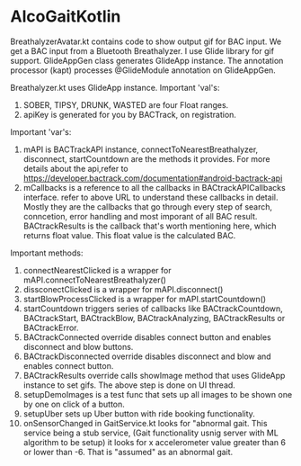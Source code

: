 # AlcoGaitKotlin
BreathalyzerAvatar.kt contains code to show output gif for BAC input.
We get a BAC input from a Bluetooth Breathalyzer.
I use Glide library for gif support.
GlideAppGen class generates GlideApp instance. 
The annotation processor (kapt) processes @GlideModule annotation on GlideAppGen.

Breathalyzer.kt uses GlideApp instance.
Important 'val's:
1. SOBER, TIPSY, DRUNK, WASTED are four Float ranges.
2. apiKey is generated for you by BACTrack, on registration.

Important 'var's:
1. mAPI is BACTrackAPI instance, connectToNearestBreathalyzer, disconnect,
  startCountdown are the methods it provides. 
  For more details about the api,refer to https://developer.bactrack.com/documentation#android-bactrack-api
2. mCallbacks is a reference to all the callbacks in BACtrackAPICallbacks interface.
  refer to above URL to understand these callbacks in detail. Mostly they are the callbacks
  that go through every step of search, conncetion, error handling and most imporant of all BAC result.
  BACtrackResults is the callback that's worth mentioning here, which returns float value.
  This float value is the calculated BAC.
  
  Important methods:
  1. connectNearestClicked is a wrapper for mAPI.connectToNearestBreathalyzer()
  2. dissconectClicked is a wrapper for mAPI.disconnect()
  3. startBlowProcessClicked is a wrapper for mAPI.startCountdown()
  4. startCountdown triggers series of callbacks like BACtrackCountdown, BACtrackStart,
     BACtrackBlow, BACtrackAnalyzing, BACtrackResults or BACtrackError.
  5. BACtrackConnected override disables connect button and enables disconnect and blow buttons.
  6. BACtrackDisconnected override disables disconnect and blow and enables connect button.
  7. BACtrackResults override calls showImage method that uses GlideApp instance to set gifs.
  The above step is done on UI thread. 
  8. setupDemoImages is a test func that sets up all images to be shown one by one on click of a button.
  9. setupUber sets up Uber button with ride booking functionality.
  10. onSensorChanged in GaitService.kt looks for "abnormal gait. This service being a stub service,
  (Gait functionality usnig server with ML algorithm to be setup) it looks for x accelerometer value 
  greater than 6 or lower than -6.  That is "assumed" as an abnormal gait.
